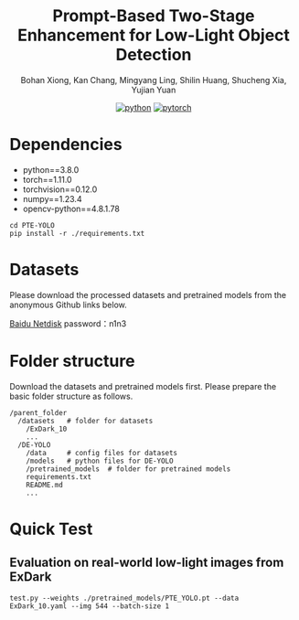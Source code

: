 <div align="center">

# Prompt-Based Two-Stage Enhancement for Low-Light Object Detection

Bohan Xiong, Kan Chang, Mingyang Ling, Shilin Huang, Shucheng Xia, Yujian Yuan

[![python](https://img.shields.io/badge/-Python_3.6_%7C_3.7-blue?logo=python&logoColor=white)](https://github.com/pre-commit/pre-commit)
[![pytorch](https://img.shields.io/badge/PyTorch-ee4c2c?logo=pytorch&logoColor=white)](https://pytorch.org/get-started/locally/)

</div>



# Dependencies

* python==3.8.0
* torch==1.11.0
* torchvision==0.12.0
* numpy==1.23.4
* opencv-python==4.8.1.78
  
```
cd PTE-YOLO
pip install -r ./requirements.txt
```

# Datasets
Please download the processed datasets and pretrained models from the anonymous Github links below.

[Baidu Netdisk](https://pan.baidu.com/s/1j_v8EdY9l0YXxkjq6lD66w) password：n1n3

# Folder structure
Download the datasets and pretrained models first. Please prepare the basic folder structure as follows.
```
/parent_folder
  /datasets   # folder for datasets 
    /ExDark_10
    ...
  /DE-YOLO
    /data     # config files for datasets
    /models   # python files for DE-YOLO
    /pretrained_models  # folder for pretrained models
    requirements.txt
    README.md
    ...
```

# Quick Test
## Evaluation on real-world low-light images from ExDark
```
test.py --weights ./pretrained_models/PTE_YOLO.pt --data ExDark_10.yaml --img 544 --batch-size 1
```
